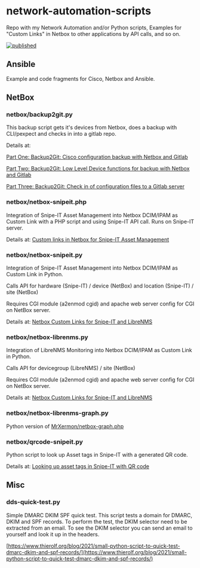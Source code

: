 # network-automation-scripts
Repo with my Network Automation and/or Python scripts, Examples for "Custom Links" in Netbox to other applications by API calls, and so on.

[![published](https://static.production.devnetcloud.com/codeexchange/assets/images/devnet-published.svg)](https://developer.cisco.com/codeexchange/github/repo/sthierolf/network-automation-scripts)


## Ansible

Example and code fragments for Cisco, Netbox and Ansible.


## NetBox


### netbox/backup2git.py
This backup script gets it's devices from Netbox, does a backup with CLI/pexpect and checks in into a gitlab repo.

Details at:

[Part One: Backup2Git: Cisco configuration backup with Netbox and Gitlab](https://www.thierolf.org/blog/2021/cisco-configuration-backup-with-netbox-and-gitlab/)

[Part Two: Backup2Git: Low Level Device functions for backup with Netbox and Gitlab](https://www.thierolf.org/blog/2021/low-level-device-functions-for-backup-with-netbox-and-gitlab/)

[Part Three: Backup2Git: Check in of configuration files to a Gitlab server](https://www.thierolf.org/blog/2021/check-in-of-configuration-files-to-a-gitlab-server/)


### netbox/netbox-snipeit.php
Integration of Snipe-IT Asset Management into Netbox DCIM/IPAM as Custom Link with a PHP script and using Snipe-IT API call.
Runs on Snipe-IT server.
  
Details at: [Custom links in Netbox for Snipe-IT Asset Management](https://www.thierolf.org/blog/2020/custom-links-in-netbox-for-snipe-it-asset-management/)

### netbox/netbox-snipeit.py
Integration of Snipe-IT Asset Management into Netbox DCIM/IPAM as Custom Link in Python. 

Calls API for hardware (Snipe-IT) / device (NetBox) and location (Snipe-IT) / site (NetBox)

Requires CGI module (a2enmod cgid) and apache web server config for CGI on NetBox server.

Details at: [Netbox Custom Links for Snipe-IT and LibreNMS](https://www.thierolf.org/blog/2020/netbox-custom-links-for-snipe-it-and-librenms/)


### netbox/netbox-librenms.py

Integration of LibreNMS Monitoring into Netbox DCIM/IPAM as Custom Link in Python. 

Calls API for devicegroup (LibreNMS) / site (NetBox)

Requires CGI module (a2enmod cgid) and apache web server config for CGI on NetBox server.

Details at: [Netbox Custom Links for Snipe-IT and LibreNMS](https://www.thierolf.org/blog/2020/netbox-custom-links-for-snipe-it-and-librenms/)

### netbox/netbox-librenms-graph.py

Python version of
[MrXermon/netbox-graph.php](https://gist.github.com/MrXermon/0b40d7b62bc67083529d01c8a33aa8be)

### netbox/qrcode-snipeit.py

Python script to look up Asset tags in Snipe-IT with a generated QR code.

Details at: [Looking up asset tags in Snipe-IT with QR code](https://www.thierolf.org/blog/2020/looking-up-asset-tags-in-snipe-it-with-qr-code/)



## Misc

### dds-quick-test.py
Simple DMARC DKIM SPF quick test.
This script tests a domain for DMARC, DKIM and SPF records. To perform the test, the DKIM selector need to be extracted from an email. To see the DKIM selector you can send an email to yourself and look it up in the headers.

[https://www.thierolf.org/blog/2021/small-python-script-to-quick-test-dmarc-dkim-and-spf-records/](https://www.thierolf.org/blog/2021/small-python-script-to-quick-test-dmarc-dkim-and-spf-records/)

